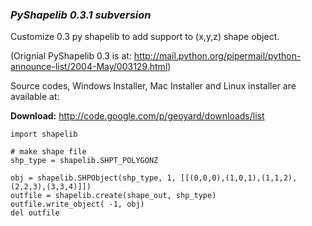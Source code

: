 ### _PyShapelib 0.3.1 subversion_ ###
Customize 0.3 py shapelib to add support to (x,y,z) shape object.

(Orignial PyShapelib 0.3 is at: http://mail.python.org/pipermail/python-announce-list/2004-May/003129.html)

Source codes, Windows Installer, Mac Installer and Linux installer are available at:

**Download:** http://code.google.com/p/geoyard/downloads/list

```
import shapelib

# make shape file
shp_type = shapelib.SHPT_POLYGONZ

obj = shapelib.SHPObject(shp_type, 1, [[(0,0,0),(1,0,1),(1,1,2),(2,2,3),(3,3,4)]])
outfile = shapelib.create(shape_out, shp_type)
outfile.write_object( -1, obj)
del outfile

```


